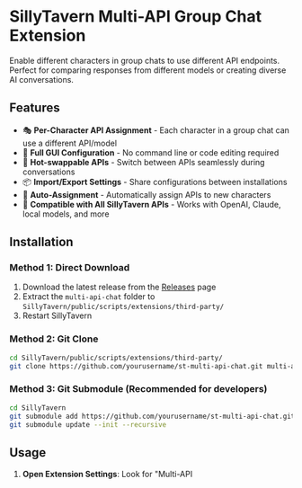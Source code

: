 # SillyTavern Multi-API Group Chat Extension

Enable different characters in group chats to use different API endpoints. Perfect for comparing responses from different models or creating diverse AI conversations.

## Features

- 🎭 **Per-Character API Assignment** - Each character in a group chat can use a different API/model
- 🔧 **Full GUI Configuration** - No command line or code editing required
- 🔄 **Hot-swappable APIs** - Switch between APIs seamlessly during conversations
- 📦 **Import/Export Settings** - Share configurations between installations
- 🎯 **Auto-Assignment** - Automatically assign APIs to new characters
- 🔌 **Compatible with All SillyTavern APIs** - Works with OpenAI, Claude, local models, and more

## Installation

### Method 1: Direct Download
1. Download the latest release from the [Releases](https://github.com/yourusername/st-multi-api-chat/releases) page
2. Extract the `multi-api-chat` folder to `SillyTavern/public/scripts/extensions/third-party/`
3. Restart SillyTavern

### Method 2: Git Clone
```bash
cd SillyTavern/public/scripts/extensions/third-party/
git clone https://github.com/yourusername/st-multi-api-chat.git multi-api-chat
```

### Method 3: Git Submodule (Recommended for developers)
```bash
cd SillyTavern
git submodule add https://github.com/yourusername/st-multi-api-chat.git public/scripts/extensions/third-party/multi-api-chat
git submodule update --init --recursive
```

## Usage

1. **Open Extension Settings**: Look for "Multi-API